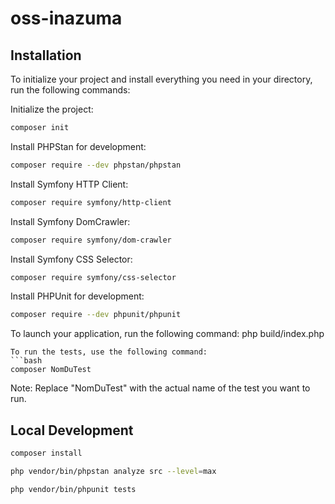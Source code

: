 # oss-inazuma



## Installation
To initialize your project and install everything you need in your directory, run the following commands:

Initialize the project:
```bash
composer init
```

Install PHPStan for development:
```bash
composer require --dev phpstan/phpstan
```

Install Symfony HTTP Client:
```bash
composer require symfony/http-client
```

Install Symfony DomCrawler:
```bash
composer require symfony/dom-crawler
```

Install Symfony CSS Selector:
```bash
composer require symfony/css-selector
```

Install PHPUnit for development:
```bash
composer require --dev phpunit/phpunit
```

To launch your application, run the following command:
php build/index.php
```
To run the tests, use the following command:
```bash
composer NomDuTest
```
Note: Replace "NomDuTest" with the actual name of the test you want to run.

## Local Development 

```bash
composer install
```

```bash
php vendor/bin/phpstan analyze src --level=max
```

```bash
php vendor/bin/phpunit tests
```
